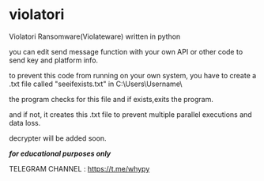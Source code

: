 # violatori
Violatori Ransomware(Violateware) written in python

you can edit send message function with your own API or other code to send key and platform info.

to prevent this code from running on your own system, you have to create a .txt file called "seeifexists.txt" in C:\Users\Username\

the program checks for this file and if exists,exits the program.

and if not, it creates this .txt file to prevent multiple parallel executions and data loss.

decrypter will be added soon.

***for educational purposes only***

TELEGRAM CHANNEL : https://t.me/whypy
